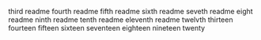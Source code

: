 third readme
fourth readme
fifth readme
sixth readme
seveth readme
eight readme
ninth readme
tenth readme
eleventh readme
twelvth
thirteen
fourteen
fifteen
sixteen
seventeen
eighteen
nineteen
twenty

